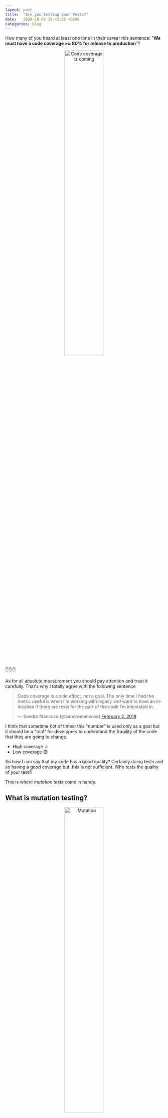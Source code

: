 ```yaml
---
layout: post
title:  "Are you testing your tests?"
date:   2020-10-06 16:42:38 +0200
categories: blog
---
```

How many of you heard at least one time in their career this sentence: "**We must have a code coverage >= 80% for release to production**"?

<p align="center">
<img src="https://memegenerator.net/img/instances/54739072.jpg" alt="Code coverage is coming" width="50%"/>
</p>

:raised_hand::raised_hand::raised_hand:

As for all absolute measurement you should pay attention and treat it carefully. That's why I totally agree with the following sentence

<blockquote class="twitter-tweet"><p lang="en" dir="ltr">Code coverage is a side effect, not a goal. The only time I find the metric useful is when I’m working with legacy and want to have an indication if there are tests for the part of the code I’m interested in.</p>&mdash; Sandro Mancuso (@sandromancuso) <a href="https://twitter.com/sandromancuso/status/1091701221390516224?ref_src=twsrc%5Etfw">February 2, 2019</a></blockquote>

I think that sometime (lot of times) this "number" is used only as a goal but it should be a "tool" for developers to understand the fragility of the code that they are going to change. 

* High coverage :relaxed:
* Low coverage :fearful:

So how I can say that my code has a good quality? Certainly doing tests and so having a good coverage but..this is not sufficient. Who tests the quality of your test?!

This is where *mutation tests* come in handy.

## What is mutation testing?
<p align="center">
<img src="https://media.nature.com/lw800/magazine-assets/d41586-019-03536-x/d41586-019-03536-x_17373716.jpg" alt="Mutation" width="50%"/>
</p>

Mutation tests are new type of software testing with the aim to test the quality of your test! They works changing some code and see if there are some tests that fails.
I see in this type of tests an analogy with [chaos enginering](https://principlesofchaos.org/) 

> Chaos engineering is the discipline of experimenting on a software system in production in order to build confidence in the system's capability to withstand turbulent and unexpected conditions.

### Basic concept
Mutation is a change automatically seeded into your code that can be **killed** if your tests fails, or **lived** if your tests pass!
The quality of your tests can be gauged from the percentage of mutations killed.

Very simple!

### Coverage vs Mutation
For example the following code is an implementation to check if a string is palindrome.

``` java
public class Palindrome {

    public boolean isPalindrome(String inputString) {
        if (inputString.length() == 0) {
            return true;
        } else {
            char firstChar = inputString.charAt(0);
            char lastChar = inputString.charAt(inputString.length() - 1);
            String mid = inputString.substring(1, inputString.length() - 1);
            return (firstChar == lastChar) && isPalindrome(mid);
        }
    }
}
```
and this is the tests that

``` java
public class PalindromeTest {

    @Test
    @DisplayName("Passing noon to isPalindrome must return true")
    public void when_pal() {
        Palindrome fb = new Palindrome();
        assertTrue(fb.isPalindrome("noon"));
    }
}
```

has a code coverage of **100%** but mutation coverage is instead of **57%**.
![coverage]({{site.baseurl}}/assets/img/mutation-tests/coverage.png)
 in details 
 ![PIT report]({{site.baseurl}}/assets/img/mutation-tests/pit-report.png)

Let's analyze the result starting from the *green* lines: 7, 10, 11 and 12 so *KILLED* mutations:

**7\.** in case we change the *return true* to *return false* when the *lenght* is 0, our test obviously fails so mutation is catched and killed!

**10 and 11.** in that case adding 1 instead to substract it will cause an *ArreyOutOfBoundException* and our test will fails. Even in that case we killed the mutation.

**12.2** in that case the first condition of the *return* statement is negated and our test will fail. Mutation killed!

let's now analyze the red lines: 6, 12 so *SURVIVED* mutations:

**6\.** in case we negate the condition on *lenght*, returning true when lenght is not 0, our test will pass so the change *SURVIVED*. Not good!

> *Solution* add a test with and empty string and expect isPalindrome return true.

**12.1** in that case if the *return* statement in the else will always return true, our test will pass an so the change *SURVIVED*.

**12.3** in that case we are nagatin the '&&' condition of the *return* statement, so we are considering only the first and the last char to say if a string is palindrome or not. Our test will pass and so the change *SURVIVED* 

> *Solution* for 12.* add a test to verify also when a string (with lenght > 2) is not palindrome.

``` java
@Test
@DisplayName("Passing empty string to isPalindrome must return true")
public void when_empty_pal() {
    Palindrome fb = new Palindrome();
    assertTrue(fb.isPalindrome(""));
}

@Test
@DisplayName("Passing mario string to isPalindrome must return false")
public void when_not_pal() {
    Palindrome fb = new Palindrome();
    assertFalse(fb.isPalindrome("mario"));
}

@Test
@DisplayName("Passing neon string to isPalindrome must return false")
public void whenNearPalindrom_thanReject(){
    Palindrome palindromeTester = new Palindrome();
    assertFalse(palindromeTester.isPalindrome("neon"));
}
```
Note that the last test on "neon" is required to also kill mutation on the second part of the return condition. In that case we will have **100%** mutation coverage.

![PIT report 100%]({{site.baseurl}}/assets/img/mutation-tests/pit-report-good.png)

### PIT, Java mutation tests library
Thre are different libraries to enable mutation testing but I think that for the Java world the best is [PIT](https://pitest.org/). It' very simple to use:

First of all add
``` pom
<plugin>
    <groupId>org.pitest</groupId>
    <artifactId>pitest-maven</artifactId>
    <version>LATEST</version>
 </plugin>
```

to your pom.xml and, if you are using Junit5, you need to add these dependency to plugin
``` pom
<dependencies>
    <dependency>
        <groupId>org.pitest</groupId>
        <artifactId>pitest-junit5-plugin</artifactId>
        <version>0.12</version>
    </dependency>
</dependencies>
```
remember to add also surfire plugin to execute test with maven
``` pom
<plugin>
    <groupId>org.apache.maven.plugins</groupId>
    <artifactId>maven-surefire-plugin</artifactId>
    <version>3.0.0-M5</version>
</plugin>
```
Now, you can run:
``` bash
mvn test
```
``` bash
mvn pitest:mutationCoverage 
```
after the execution finish you can find the report in 'target/pit-reports'


You can find the project example [here](https://github.com/mfvitale/mutation-tests-example)

### Conclusion
What we have seen is that code coverage alone is not a good indicator of quality, we need also something to test the quality of our tests. If you put together high code coverage and mutation coverage you can have a great measure of your code quality!
